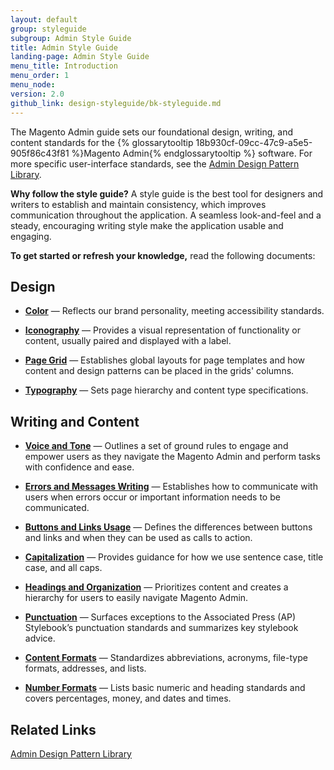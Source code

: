 ```yaml
---
layout: default
group: styleguide
subgroup: Admin Style Guide
title: Admin Style Guide
landing-page: Admin Style Guide
menu_title: Introduction
menu_order: 1
menu_node:
version: 2.0
github_link: design-styleguide/bk-styleguide.md
---
```

The Magento Admin guide sets our foundational design, writing, and content standards for the {% glossarytooltip 18b930cf-09cc-47c9-a5e5-905f86c43f81 %}Magento Admin{% endglossarytooltip %} software. For more specific user-interface standards, see the [Admin Design Pattern Library]({{page.baseurl}}/pattern-library/bk-pattern.html).

**Why follow the style guide?** A style guide is the best tool for designers and writers to establish and maintain consistency, which improves communication throughout the application. A seamless look-and-feel and a steady, encouraging writing style make the application usable and engaging.

**To get started or refresh your knowledge,** read the following documents:

## Design

* **[Color]({{page.baseurl}}/design-styleguide/color/color.html)** — Reflects our brand personality, meeting accessibility standards.

* **[Iconography]({{page.baseurl}}/design-styleguide/iconography/iconography.html)** — Provides a visual representation of functionality or content, usually paired and displayed with a label.

* **[Page Grid]({{page.baseurl}}/design-styleguide/pagegrid/pagegrid.html)** — Establishes global layouts for page templates and how content and design patterns can be placed in the grids' columns.

* **[Typography]({{page.baseurl}}/design-styleguide/typography/typography.html)** — Sets page hierarchy and content type specifications.

## Writing and Content

* **[Voice and Tone]({{page.baseurl}}/design-styleguide/content-voice-tone/content-voice-tone.html)** — Outlines a set of ground rules to engage and empower users as they navigate the Magento Admin and perform tasks with confidence and ease.

* **[Errors and Messages Writing]({{page.baseurl}}/design-styleguide/errors-and-messages/errors-and-messages.html)** — Establishes how to communicate with users when errors occur or important information needs to be communicated.

* **[Buttons and Links Usage]({{page.baseurl}}/design-styleguide/buttons-and-links-usage/buttons-and-links-usage.html)** — Defines the differences between buttons and links and when they can be used as calls to action.

* **[Capitalization]({{page.baseurl}}/design-styleguide/capitalization/capitalization.html)** — Provides guidance for how we use sentence case, title case, and all caps.

* **[Headings and Organization]({{page.baseurl}}/design-styleguide/headings-and-organization/headings-and-organization.html)** — Prioritizes content and creates a hierarchy for users to easily navigate Magento Admin.

* **[Punctuation]({{page.baseurl}}/design-styleguide/punctuation/punctuation.html)** — Surfaces exceptions to the Associated Press (AP) Stylebook’s punctuation standards and summarizes key stylebook advice.

* **[Content Formats]({{page.baseurl}}/design-styleguide/content-formats/content-formats.html)** — Standardizes abbreviations, acronyms, file-type formats, addresses, and lists.

* **[Number Formats]({{page.baseurl}}/design-styleguide/number-formats/number-formats.html)** — Lists basic numeric and heading standards and covers percentages, money, and dates and times.

## Related Links

[Admin Design Pattern Library]({{page.baseurl}}/pattern-library/bk-pattern.html)
